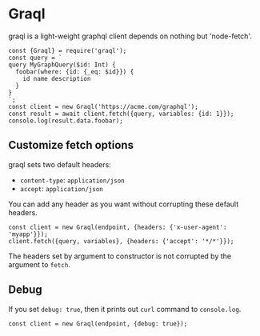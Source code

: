 # Graql

graql is a light-weight graphql client depends on nothing but 'node-fetch'.

```
const {Graql} = require('graql');
const query = `
query MyGraphQuery($id: Int) {
  foobar(where: {id: {_eq: $id}}) {
    id name description
  }
}
`;
const client = new Graql('https://acme.com/graphql');
const result = await client.fetch({query, variables: {id: 1}});
console.log(result.data.foobar);
```

## Customize fetch options

graql sets two default headers:

  * `content-type`: `application/json`
  * `accept`: `application/json`

You can add any header as you want without corrupting these default headers.

```
const client = new Graql(endpoint, {headers: {'x-user-agent': 'myapp'}});
client.fetch({query, variables}, {headers: {'accept': '*/*'}});
```

The headers set by argument to constructor is not corrupted by the argument to `fetch`.

## Debug

If you set `debug: true`, then it prints out `curl` command to `console.log`.

```
const client = new Graql(endpoint, {debug: true});
```